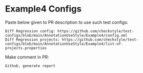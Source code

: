 # Example4 Configs
Paste below given to PR description to use such test configs:
```
Diff Regression config: https://github.com/checkstyle/test-configs/blob/main/AnnotationUseStyle/Example4/config.xml
Diff Regression projects: https://github.com/checkstyle/test-configs/blob/main/AnnotationUseStyle/Example4/list-of-projects.properties
```
Make comment in PR:
```
Github, generate report
```
